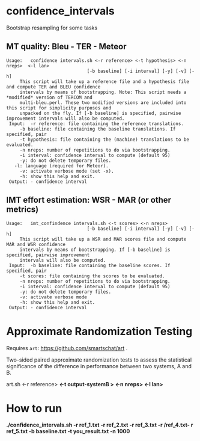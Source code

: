 # confidence_intervals
Bootstrap resampling for some tasks

## MT quality: Bleu - TER - Meteor

```
Usage:	 confidence intervals.sh <-r reference> <-t hypothesis> <-n nreps>  <-l lan> 
 	                          [-b baseline] [-i interval] [-y] [-v] [-h] 
 	 This script will take up a reference file and a hypothesis file and compute TER and BLEU confidence 
 	 intervals by means of bootstrapping. Note: This script needs a *modified* version of TERCOM and 
 	 multi-bleu.perl. These two modified versions are included into this script for simplicity purposes and 
 	 unpacked on the fly. If [-b baseline] is specified, pairwise improvement intervals will also be computed. 
 Input:	 -r reference: file containing the reference translations. 
 	 -b baseline: file containing the baseline translations. If specified, pair 
 	 -t hypothesis: file containing the (machine) translations to be evaluated. 
 	 -n nreps: number of repetitions to do via bootstrapping. 
 	 -i interval: confidence interval to compute (default 95) 
 	 -y: do not delete temporary files.
   -l: language (required for Meteor).  
 	 -v: activate verbose mode (set -x). 
 	 -h: show this help and exit. 
 Output: - confidence interval
```

## IMT effort estimation: WSR - MAR (or other metrics)
```
Usage:	 imt_confindence intervals.sh <-t scores> <-n nreps> 
 	                          [-b baseline] [-i interval] [-y] [-v] [-h] 
 	 This script will take up a WSR and MAR scores file and compute MAR and WSR confidence 
 	 intervals by means of bootstrapping. If [-b baseline] is specified, pairwise improvement 
 	 intervals will also be computed. 
 Input:	 -b baseline: file containing the baseline scores. If specified, pair 
 	 -t scores: file containing the scores to be evaluated. 
 	 -n nreps: number of repetitions to do via bootstrapping. 
 	 -i interval: confidence interval to compute (default 95) 
 	 -y: do not delete temporary files. 
 	 -v: activate verbose mode
 	 -h: show this help and exit. 
 Output: - confidence interval
```


# Approximate Randomization Testing

Requires `art`: https://github.com/smartschat/art .

Two-sided paired approximate randomization tests to assess the statistical significance of the difference in performance between two systems, A and B.
 
art.sh <-r reference> <b output-systemA > <-t output-systemB > <-n nreps>  <-l lan> 

 
 # How to run 
 
 ./confidence_intervals.sh  -r ref_1.txt -r ref_2.txt -r  ref_3.txt  -r /ref_4.txt- r ref_5.txt -b baseline.txt  -t  you_result.txt -n 1000 
